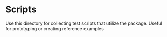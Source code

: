 # Scripts

Use this directory for collecting test scripts that utilize the package. Useful for prototyping or creating reference examples
